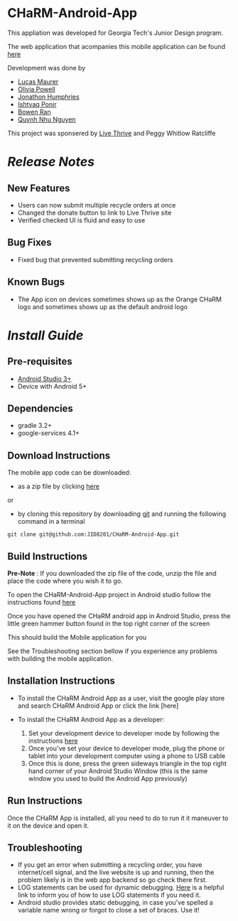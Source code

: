 # **CHaRM-Android-App**

This appliation was developed for Georgia Tech's Junior Design program.

The web application that acompanies this mobile application can be found [here](https://github.com/JID8201/CHaRM-Web-App)

Development was done by
- [Lucas Maurer](lmaurer9@gatech.edu)
- [Olivia Powell](opowell6@gatech.edu)
- [Jonathon Humphries](jhumphries30@gatech.edu)
- [Ishtyaq Ponir](iponir3@gatech.edu)
- [Bowen Ran](bran3@gatech.edu)
- [Quynh Nhu Nguyen](qnguyen47@gatech.edu)

This project was sponsered by [Live Thrive](http://livethrive.org/) and Peggy Whitlow Ratcliffe

# *Release Notes*

## New Features
- Users can now submit multiple recycle orders at once
- Changed the donate button to link to Live Thrive site
- Verified checked UI is fluid and easy to use

## Bug Fixes
- Fixed bug that prevented submitting recycling orders

## Known Bugs
- The App icon on devices sometimes shows up as the Orange CHaRM logo and sometimes shows up as the default android logo

# *Install Guide*

## Pre-requisites
- [Android Studio 3+](https://developer.android.com/studio/)
- Device with Android 5+

## Dependencies
- gradle 3.2+
- google-services 4.1+

## Download Instructions

The mobile app code can be downloaded:
- as a zip file by clicking [here](https://github.com/JID8201/CHaRM-Android-App/archive/master.zip)

or 

- by cloning this repository by downloading [git](https://git-scm.com/downloads) and running the following command in a terminal
```
git clone git@github.com:JID8201/CHaRM-Android-App.git
```

## Build Instructions

**Pre-Note** : If you downloaded the zip file of the code, unzip the file and place the code where you wish it to go.

To open the CHaRM-Android-App project in Android studio follow the instructions found [here](https://github.com/dogriffiths/HeadFirstAndroid/wiki/How-to-open-a-project-in-Android-Studio)

Once you have opened the CHaRM android app in Android Studio, press the little green hammer button found in the top right corner of the screen

This should build the Mobile application for you

See the Troubleshooting section bellow if you experience any problems with building the mobile application.

## Installation Instructions

- To install the CHaRM Android App as a user, visit the google play store and search CHaRM Android App or click the link [here]
- To install the CHaRM Android App as a developer:

  1. Set your development device to developer mode by following the instructions [here](https://developer.android.com/studio/debug/dev-options)
  2. Once you've set your device to developer mode, plug the phone or tablet into your development computer using a phone to USB cable
  3. Once this is done, press the green sideways triangle in the top right hand corner of your Android Studio Window (this is the same window you used to build the Android App previously)

## Run Instructions
Once the CHaRM App is installed, all you need to do to run it it maneuver to it on the device and open it.

## Troubleshooting
- If you get an error when submitting a recycling order, you have internet/cell signal, and the live website is up and running, then the problem likely is in the web app backend so go check there first.
- LOG statements can be used for dynamic debugging. [Here](https://developer.android.com/reference/android/util/Log) is a helpful link to inform you of how to use LOG statements if you need it.
- Android studio provides static debugging, in case you've spelled a variable name wrong or forgot to close a set of braces. Use it!


